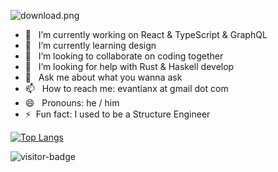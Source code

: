 ![download.png](https://i.loli.net/2020/09/14/ltq9xFHpKYesGwE.png)


- 🔭 &nbsp; I’m currently working on React & TypeScript & GraphQL 
- 🌱 &nbsp; I’m currently learning design
- 👯 &nbsp; I’m looking to collaborate on coding together
- 🤔 &nbsp; I’m looking for help with Rust & Haskell develop
- 💬 &nbsp; Ask me about what you wanna ask
- 📫 &nbsp; How to reach me: evantianx at gmail dot com
- 😄 &nbsp; Pronouns: he / him
- ⚡&nbsp; Fun fact: I used to be a Structure Engineer

[![Top Langs](https://github-readme-stats.vercel.app/api/top-langs/?username=evantianx&hide=html)](https://github.com/anuraghazra/github-readme-stats)

![visitor-badge](https://visitor-badge.glitch.me/badge?page_id=jwenjian.visitor-badge)

